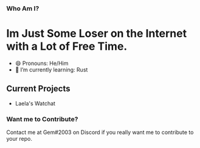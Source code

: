 ### Who Am I?
# Im Just Some Loser on the Internet with a Lot of Free Time.
- 😄 Pronouns: He/Him
- 🌱 I’m currently learning: Rust

## Current Projects
- Laela's Watchat


### Want me to Contribute?
Contact me at Gem#2003 on Discord if you really want me to contribute to your repo.
<!--
**PureTrippH/PureTrippH** is a ✨ _special_ ✨ repository because its `README.md` (this file) appears on your GitHub profile.

Here are some ideas to get you started:



- 👯 I’m looking to collaborate on ...
- 🤔 I’m looking for help with ...
- 💬 Ask me about ...
- 📫 How to reach me: ...
 ...
- ⚡ Fun fact: ...
-->
